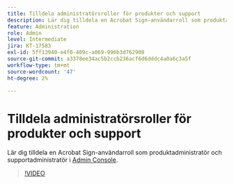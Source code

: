 ```yaml
---
title: Tilldela administratörsroller för produkter och support
description: Lär dig tilldela en Acrobat Sign-användarroll som produktadministratör och supportadministratör i Admin Console
feature: Administration
role: Admin
level: Intermediate
jira: KT-17583
exl-id: 5ff13940-e4f0-409c-a069-996b3d762908
source-git-commit: a3378ee34ac5b2ccb236acf6d6dddc4a0a6c3a5f
workflow-type: tm+mt
source-wordcount: '47'
ht-degree: 2%

---
```


# Tilldela administratörsroller för produkter och support

Lär dig tilldela en Acrobat Sign-användarroll som produktadministratör och supportadministratör i [Admin Console](https://adminconsole.adobe.com/).

>[!VIDEO](https://video.tv.adobe.com/v/3453157?quality=12&learn=on&hidetitle=true)
